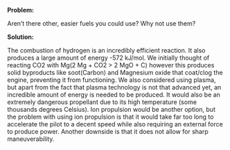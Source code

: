 ****Problem:****

Aren’t there other, easier fuels you could use? Why not use them?

****Solution:****

The combustion of hydrogen is an incredibly efficient reaction. It also produces a large amount of energy -572 kJ/mol. We initially thought of reacting CO2 with Mg(2 Mg + CO2 > 2 MgO + C) however this produces solid byproducts like soot(Carbon) and Magnesium oxide that coat/clog the engine, preventing it from functioning. 
We also considered using plasma, but apart from the fact that plasma technology is not that advanced yet, an incredible amount of energy is needed to be produced. It would also be an extremely dangerous propellant due to its high temperature (some thousands degrees Celsius).
 Ion propulsion would be another option, but the problem with using ion propulsion is that it would take far too long to accelerate the pilot to a decent speed while also requiring an external force to produce power. Another downside is that it does not allow for sharp maneuverability.
